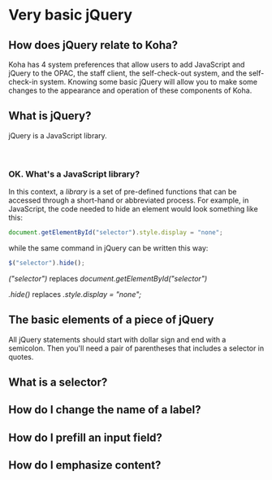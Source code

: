 # Very basic jQuery


## How does jQuery relate to Koha?

Koha has 4 system preferences that allow users to add JavaScript and jQuery to the OPAC, the staff client, the self-check-out system, and the self-check-in system.  Knowing some basic jQuery will allow you to make some changes to the appearance and operation of these components of Koha.


## What is jQuery?

jQuery is a JavaScript library.  
<br /><br />

### OK.  What's a JavaScript library?

In this context, a *library* is a set of pre-defined functions that can be accessed through a short-hand or abbreviated process.  For example, in JavaScript, the code needed to hide an element would look something like this:

~~~ JavaScript
document.getElementById("selector").style.display = "none";
~~~

while the same command in jQuery can be written this way:

~~~ JavaScript
$("selector").hide();
~~~

_("selector")_ replaces _document.getElementById("selector")_

_.hide()_ replaces _.style.display = "none";_  


## The basic elements of a piece of jQuery

All jQuery statements should start with dollar sign and end with a semicolon.  Then you'll need a pair of parentheses that includes a selector in quotes.


## What is a selector?

## How do I change the name of a label?

## How do I prefill an input field?

## How do I emphasize content?
